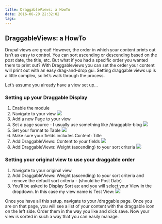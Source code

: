 ```yaml
---
title: DraggableViews: a HowTo
date: 2016-06-20 22:32:02
tags:
---
```



## DraggableViews: a HowTo

Drupal views are great! However, the order in which your content prints out isn’t as easy to control. You can sort ascending or descending based on the post date, the title, etc. But what if you had a specific order you wanted them to print out? With Draggableviews you can set the order your content will print out with an easy drag-and-drop gui. Setting draggable views up is a little complex, so let’s walk through the process.

Let’s assume you already have a view set up…

### Setting up your Draggable Display

1. Enable the module
2. Navigate to your view <img src="http://i.imgur.com/aYdUlcE.png">
3. Add a new Page to your view            
4. Set a page source - I usually use something like /draggable-blog <img src="http://i.imgur.com/gAsa1Vp.png">
5. Set your format to Table <img src="http://i.imgur.com/8PVBLzC.png">
6. Make sure your fields includes Content: Title
7. Add DraggableViews: Content to your fields <img src="http://i.imgur.com/W24ljWY.png">
8. Add DraggableViews: Weight (ascending) to your sort criteria <img src="http://i.imgur.com/f5m92Lb.png">  

### Setting your original view to use your draggable order

1. Navigate to your original view
2. Add DraggableViews: Weight (ascending) to your sort criteria and remove the default sort criteria - (should be Post Date)
3. You’ll be asked to Display Sort as: and you will select your View in the dropdown. In this case my view name is Test View: <img src="http://i.imgur.com/XgW87B8.png">

Once you have all this setup, navigate to your /draggable page. Once you are on that page, you will see a list of your content with the draggable icon on the left side. Order them in the way you like and click save. Now your view is sorted in such a way that you can easily manage.

